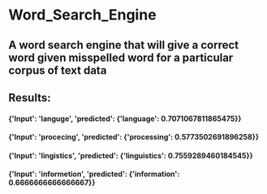 # Word_Search_Engine
## A word search engine that will give a correct word given misspelled word for a particular corpus of text data

## Results:
#### {'Input': 'languge', 'predicted': {'language': 0.7071067811865475}}
#### {'Input': 'procecing', 'predicted': {'processing': 0.5773502691896258}}
#### {'Input': 'lingistics', 'predicted': {'linguistics': 0.7559289460184545}}
#### {'Input': 'informetion', 'predicted': {'information': 0.6666666666666667}}
